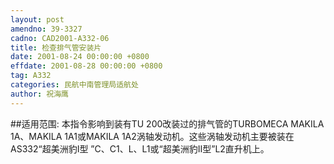 ```yaml
---
layout: post
amendno: 39-3327
cadno: CAD2001-A332-06
title: 检查排气管安装片
date: 2001-08-24 00:00:00 +0800
effdate: 2001-08-28 00:00:00 +0800
tag: A332
categories: 民航中南管理局适航处
author: 祝海鹰
---
```


##适用范围:
本指令影响到装有TU 200改装过的排气管的TURBOMECA MAKILA 1A、MAKILA 1A1或MAKILA 1A2涡轴发动机。这些涡轴发动机主要被装在 AS332“超美洲豹I型 ”C、C1、L、L1或“超美洲豹II型”L2直升机上。

